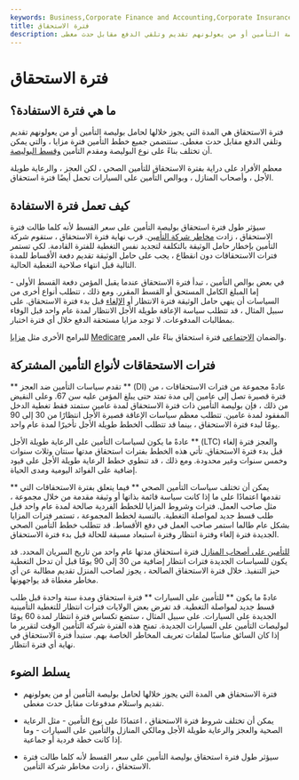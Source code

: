 ```yaml
---
keywords: Business,Corporate Finance and Accounting,Corporate Insurance
title: فترة الاستحقاق
description: فترة الاستحقاق هي المدة التي يجوز خلالها لحامل بوليصة التأمين أو من يعولونهم تقديم وتلقي الدفع مقابل حدث مغطى.
---
```


# فترة الاستحقاق
## ما هي فترة الاستفادة؟

فترة الاستحقاق هي المدة التي يجوز خلالها لحامل بوليصة التأمين أو من يعولونهم تقديم وتلقي الدفع مقابل حدث مغطى. ستتضمن جميع خطط التأمين فترة مزايا ، والتي يمكن أن تختلف بناءً على نوع البوليصة ومقدم التأمين [وقسط البوليصة](/insurance-premium).

معظم الأفراد على دراية بفترة الاستحقاق للتأمين الصحي ، لكن العجز ، والرعاية طويلة الأجل ، وأصحاب المنازل ، وبوالص التأمين على السيارات تحمل أيضًا فترة استحقاق.

## كيف تعمل فترة الاستفادة

سيؤثر طول فترة استحقاق بوليصة التأمين على سعر القسط لأنه كلما طالت فترة الاستحقاق ، زادت [مخاطر شركة التأمين](/risk). قرب نهاية فترة الاستحقاق ، ستقوم شركة التأمين بإخطار حامل الوثيقة بالتكلفة لتجديد نفس التغطية للفترة القادمة. لكي تستمر فترات الاستحقاقات دون انقطاع ، يجب على حامل الوثيقة تقديم دفعة الأقساط للمدة التالية قبل انتهاء صلاحية التغطية الحالية.

في بعض بوالص التأمين ، تبدأ فترة الاستحقاق عندما يقبل المؤمن دفعة القسط الأولى - إما المبلغ الكامل المستحق أو القسط المقرر. ومع ذلك ، تتطلب أنواع أخرى من السياسات أن ينهي حامل الوثيقة فترة الانتظار أو [الإلغاء](/eliminationperiod) قبل بدء فترة الاستحقاق. على سبيل المثال ، قد تتطلب سياسة الإعاقة طويلة الأجل الانتظار لمدة عام واحد قبل الوفاء بمطالبات المدفوعات. لا توجد مزايا مستحقة الدفع خلال أي فترة اختبار.

للبرامج الأخرى مثل [مزايا](/social-security-benefits) [Medicare](/medicare) والضمان [الاجتماعي](/social-security-benefits) فترة استحقاق بناءً على العمر.

## فترات الاستحقاقات لأنواع التأمين المشتركة

** تقدم سياسات التأمين ضد العجز ** (DI) عادةً مجموعة من فترات الاستحقاقات ، من فترة قصيرة تصل إلى عامين إلى مدة تمتد حتى يبلغ المؤمن عليه سن 67. وعلى النقيض من ذلك ، فإن بوليصة التأمين ذات فترة الاستحقاق لمدة عامين ستمتد فقط تغطية الدخل المفقود لمدة عامين. تتطلب معظم سياسات الإعاقة قصيرة الأجل انتظارًا من 30 إلى 90 يومًا لبدء فترة الاستحقاق ، بينما قد تتطلب الخطط طويلة الأجل تأخيرًا لمدة عام واحد.

عادةً ما يكون لسياسات التأمين على الرعاية طويلة الأجل ** (LTC) والعجز فترة إلغاء قبل بدء فترة الاستحقاق. تأتي هذه الخطط بفترات استحقاق مدتها سنتان وثلاث سنوات وخمس سنوات وغير محدودة. ومع ذلك ، قد تنطوي خطط الرعاية طويلة الأجل على قيود إضافية على الفوائد اليومية ومدى الحياة.

** يمكن أن تختلف سياسات التأمين الصحي ** فيما يتعلق بفترة الاستحقاقات التي تقدمها اعتمادًا على ما إذا كانت سياسة قائمة بذاتها أو وثيقة مقدمة من خلال مجموعة ، مثل صاحب العمل. فترات وشروط المزايا للخطط الفردية صالحة لمدة عام واحد قبل طلب قسط جديد لمواصلة التغطية. بالنسبة لخطط المجموعة ، تستمر فترات المزايا بشكل عام طالما استمر صاحب العمل في دفع الأقساط. قد تتطلب خطط التأمين الصحي الجديدة فترة إلغاء وفترة انتظار وفترة استبعاد مسبقة للحالة قبل بدء فترة الاستحقاق.

[للتأمين على أصحاب المنازل](/homeowners-insurance) فترة استحقاق مدتها عام واحد من تاريخ السريان المحدد. قد يكون للسياسات الجديدة فترات انتظار إضافية من 30 إلى 90 يومًا قبل أن تدخل التغطية حيز التنفيذ. خلال فترة الاستحقاق الصالحة ، يجوز لصاحب المنزل تقديم مطالبة عن أي مخاطر مغطاة قد يواجهونها.

عادةً ما يكون ** للتأمين على السيارات ** فترة استحقاق ومدة سنة واحدة قبل طلب قسط جديد لمواصلة التغطية. قد تفرض بعض الولايات فترات انتظار للتغطية التأمينية الجديدة على السيارات. على سبيل المثال ، ستضع تكساس فترة انتظار لمدة 60 يومًا لبوليصات التأمين على السيارات الجديدة. تمنح هذه الفترة شركة التأمين الوقت لتقرير ما إذا كان السائق مناسبًا لملفات تعريف المخاطر الخاصة بهم. ستبدأ فترة الاستحقاق في نهاية أي فترة انتظار.

## يسلط الضوء

- فترة الاستحقاق هي المدة التي يجوز خلالها لحامل بوليصة التأمين أو من يعولونهم تقديم واستلام مدفوعات مقابل حدث مغطى.

- يمكن أن تختلف شروط فترة الاستحقاق ، اعتمادًا على نوع التأمين - مثل الرعاية الصحية والعجز والرعاية طويلة الأجل ومالكي المنازل والتأمين على السيارات - وما إذا كانت خطة فردية أو جماعية.

- سيؤثر طول فترة استحقاق بوليصة التأمين على سعر القسط لأنه كلما طالت فترة الاستحقاق ، زادت مخاطر شركة التأمين.

